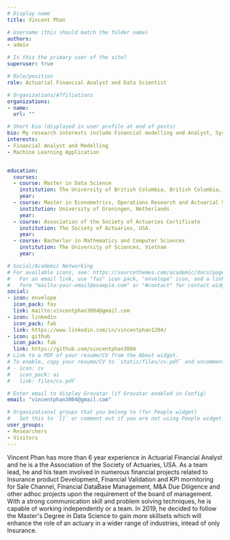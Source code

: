 ```yaml
---
# Display name
title: Vincent Phan

# Username (this should match the folder name)
authors:
- admin

# Is this the primary user of the site?
superuser: true

# Role/position
role: Actuarial Financial Analyst and Data Scientist

# Organizations/Affiliations
organizations:
- name: 
  url: ""

# Short bio (displayed in user profile at end of posts)
bio: My research interests include Financial modelling and Analyst, System Recommendation and Digital Marketing.
interests:
- Financial Analyst and Modelling
- Machine Learning Application


education:
  courses:
  - course: Master in Data Science
    institution: The University of British Columbia, British Columbia, Canada
    year: 
  - course: Master in Econometrics, Operations Research and Actuarial Studies (Huygens Scholarship)  
    institution: University of Groningen, Netherlands
    year: 
  - course: Association of the Society of Actuaries Certificate
    institution: The Society of Actuaries, USA.
    year: 
  - course: Bacherlor in Mathematics and Computer Sciences
    institution: The University of Sciences, Vietnam
    year: 

# Social/Academic Networking
# For available icons, see: https://sourcethemes.com/academic/docs/page-builder/#icons
#   For an email link, use "fas" icon pack, "envelope" icon, and a link in the
#   form "mailto:your-email@example.com" or "#contact" for contact widget.
social:
- icon: envelope
  icon_pack: fas
  link: mailto:vincentphan3004@gmail.com 
- icon: linkedin
  icon_pack: fab
  link: https://www.linkedin.com/in/vincentphan1204/
- icon: github
  icon_pack: fab
  link: https://github.com/vincentphan3004
# Link to a PDF of your resume/CV from the About widget.
# To enable, copy your resume/CV to `static/files/cv.pdf` and uncomment the lines below.
# - icon: cv
#   icon_pack: ai
#   link: files/cv.pdf

# Enter email to display Gravatar (if Gravatar enabled in Config)
email: "vincentphan3004@gmail.com"

# Organizational groups that you belong to (for People widget)
#   Set this to `[]` or comment out if you are not using People widget.
user_groups:
- Researchers
- Visitors
---
```


Vincent Phan has more than 6 year experience in Actuarial Financial Analyst and he is a the Association of the Society of Actuaries, USA. As a team lead, he and his team involved in numerous financial projects related to Insurance product Development, Financial Validation and KPI mornitoring for Sale Channel, Financial DataBase Management, M&A Due Diligence and other adhoc projects upon the requirement of the board of management. With a strong communication skill and problem solving techniques, he is capable of working independently or a team. In 2019, he decided to follow the Master's Degree in Data Science to gain more skillsets which will enhance the role of an actuary in a wider range of industries, intead of only Insurance.


